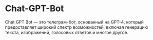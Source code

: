 # Chat-GPT-Bot
Chat GPT Bot — это телеграм-бот, основанный на GPT-4, который предоставляет широкий спектр возможностей, включая генерацию текста, изображений, голосовых ответов и многое другое.
